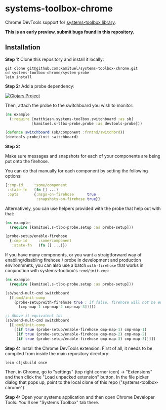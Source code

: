 # systems-toolbox-chrome
Chrome DevTools support for [systems-toolbox library](https://github.com/matthiasn/systems-toolbox).

**This is an early preview, submit bugs found in this repository.**

## Installation

**Step 1:**
Clone this repository and install it locally:

```shell
git clone git@github.com:kamituel/systems-toolbox-chrome.git
cd systems-toolbox-chrome/system-probe
lein install
```

**Step 2:**
Add a probe dependency:

[![Clojars Project](http://clojars.org/kamituel/s-tlbx-probe/latest-version.svg)](http://clojars.org/kamituel/s-tlbx-probe)

Then, attach the probe to the switchboard you wish to monitor:

```clojure
(ns example
  (:require [matthiasn.systems-toolbox.switchboard :as sb]
            [kamituel.s-tlbx-probe.probe :as devtools-probe]))

(defonce switchboard (sb/component :frntnd/switchbrd))
(devtools-probe/init switchboard)
```

**Step 3:**

Make sure messages and snapshots for each of your components are being put onto the firehose.

You can do that manually for each component by setting the following options:

```clojure
{:cmp-id     :some/component
 :state-fn   (fn [] ...)
 :opts       {:msgs-on-firehose      true
              :snapshots-on-firehose true}}
```

Alternatively, you can use helpers provided with the probe that help out with that:

```clojure
(ns example
  (require [kamituel.s-tlbx-probe.setup :as probe-setup]))

(probe-setup/enable-firehose
  {:cmp-id     :some/component
   :state-fn   (fn [] ...)})

```

If you have many components, or you want a straigtforward way of enabling/disabling firehose / probe in development and production environmnets, you can also use a batch `with-firehose` that works in conjunction with systems-toolbox's `:cmd/init-cmp`:

```clojure
(ns example
  (require [kamituel.s-tlbx-probe.setup :as probe-setup]))

(sb/send-mult-cmd switchboard
  [[:cmd/init-comp
    (probe-setup/with-firehose true ; if false, firehose will not be enabled.
      [cmp-map-1 cmp-map-2 cmp-map-3])]])

;; Above it equivalent to:
(sb/send-mult-cmd switchboard
  [[:cmd/init-comp
    [(if true (probe-setup/enable-firehose cmp-map-1) cmp-map-1)
     (if true (probe-setup/enable-firehose cmp-map-2) cmp-map-2)
     (if true (probe-setup/enable-firehose cmp-map-3) cmp-map-3)]]])
```

**Step 4:**
Install the Chrome DevTools extension. First of all, it needs to be compiled from inside the main repository directory:

```shell
lein cljsbuild once
```

Then, in Chrome, go to "settings" (top right corner icon) ->
"Extensions" and then click the "Load unpacked extension" button. In the file picker dialog that pops up,
point to the local clone of this repo ("systems-toolbox-chrome").

**Step 4:**
Open your systems application and then open Chrome Developer Tools. You'll see "Systems Toolbox" tab there.
